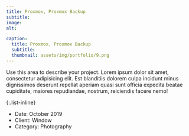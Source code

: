 ```yaml
---
title: Proxmox, Proxmox Backup
subtitle: 
image: 
alt: 

caption:
  title: Proxmox, Proxmox Backup
  subtitle: 
  thumbnail: assets/img/portfolio/9.png
---
```

Use this area to describe your project. Lorem ipsum dolor sit amet, consectetur adipisicing elit. Est blanditiis dolorem culpa incidunt minus dignissimos deserunt repellat aperiam quasi sunt officia expedita beatae cupiditate, maiores repudiandae, nostrum, reiciendis facere nemo!

{:.list-inline}
- Date: October 2019
- Client: Window
- Category: Photography

